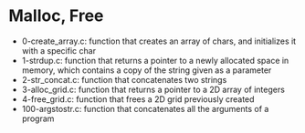 # Malloc, Free
* 0-create_array.c: function that creates an array of chars, and initializes it with a specific char
* 1-strdup.c: function that returns a pointer to a newly allocated space in memory, which contains a copy of the string given as a parameter
* 2-str_concat.c: function that concatenates two strings
* 3-alloc_grid.c: function that returns a pointer to a 2D array of integers
* 4-free_grid.c: function that frees a 2D grid previously created
* 100-argstostr.c: function that concatenates all the arguments of a program

